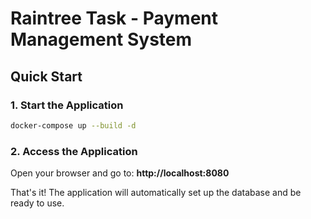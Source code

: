 # Raintree Task - Payment Management System

## Quick Start

### 1. Start the Application

```bash
docker-compose up --build -d
```

### 2. Access the Application

Open your browser and go to: **http://localhost:8080**

That's it! The application will automatically set up the database and be ready to use.
